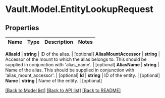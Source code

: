 # Vault.Model.EntityLookupRequest

## Properties

Name | Type | Description | Notes
------------ | ------------- | ------------- | -------------

**AliasId** | **string** | ID of the alias. | [optional] **AliasMountAccessor** | **string** | Accessor of the mount to which the alias belongs to. This should be supplied in conjunction with &#x27;alias_name&#x27;. | [optional] **AliasName** | **string** | Name of the alias. This should be supplied in conjunction with &#x27;alias_mount_accessor&#x27;. | [optional] **Id** | **string** | ID of the entity. | [optional] **Name** | **string** | Name of the entity. | [optional] 

[[Back to Model list]](../README.md#documentation-for-models) [[Back to API list]](../README.md#documentation-for-api-endpoints) [[Back to README]](../README.md)

